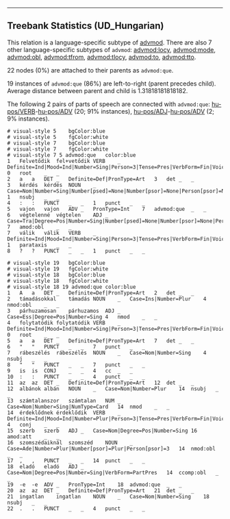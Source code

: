 

--------------------------------------------------------------------------------

## Treebank Statistics (UD_Hungarian)

This relation is a language-specific subtype of [advmod]().
There are also 7 other language-specific subtypes of `advmod`: [advmod:locy](), [advmod:mode](), [advmod:obl](), [advmod:tfrom](), [advmod:tlocy](), [advmod:to](), [advmod:tto]().

22 nodes (0%) are attached to their parents as `advmod:que`.

19 instances of `advmod:que` (86%) are left-to-right (parent precedes child).
Average distance between parent and child is 1.31818181818182.

The following 2 pairs of parts of speech are connected with `advmod:que`: [hu-pos/VERB]()-[hu-pos/ADV]() (20; 91% instances), [hu-pos/ADJ]()-[hu-pos/ADV]() (2; 9% instances).


~~~ conllu
# visual-style 5	bgColor:blue
# visual-style 5	fgColor:white
# visual-style 7	bgColor:blue
# visual-style 7	fgColor:white
# visual-style 7 5 advmod:que	color:blue
1	Felvetődik	fel+vetődik	VERB	_	Definite=Ind|Mood=Ind|Number=Sing|Person=3|Tense=Pres|VerbForm=Fin|Voice=Act	0	root	_	_
2	a	a	DET	_	Definite=Def|PronType=Art	3	det	_	_
3	kérdés	kérdés	NOUN	_	Case=Nom|Number=Sing|Number[psed]=None|Number[psor]=None|Person[psor]=None	1	nsubj	_	_
4	:	:	PUNCT	_	_	1	punct	_	_
5	vajon	vajon	ADV	_	PronType=Int	7	advmod:que	_	_
6	végtelenné	végtelen	ADJ	_	Case=Tra|Degree=Pos|Number=Sing|Number[psed]=None|Number[psor]=None|Person[psor]=None	7	amod:obl	_	_
7	válik	válik	VERB	_	Definite=Ind|Mood=Ind|Number=Sing|Person=3|Tense=Pres|VerbForm=Fin|Voice=Act	1	parataxis	_	_
8	?	?	PUNCT	_	_	1	punct	_	_

~~~


~~~ conllu
# visual-style 19	bgColor:blue
# visual-style 19	fgColor:white
# visual-style 18	bgColor:blue
# visual-style 18	fgColor:white
# visual-style 18 19 advmod:que	color:blue
1	A	a	DET	_	Definite=Def|PronType=Art	2	det	_	_
2	támadásokkal	támadás	NOUN	_	Case=Ins|Number=Plur	4	nmod:obl	_	_
3	párhuzamosan	párhuzamos	ADJ	_	Case=Ess|Degree=Pos|Number=Sing	4	nmod	_	_
4	folytatódik	folytatódik	VERB	_	Definite=Ind|Mood=Ind|Number=Sing|Person=3|Tense=Pres|VerbForm=Fin|Voice=Act	0	root	_	_
5	a	a	DET	_	Definite=Def|PronType=Art	7	det	_	_
6	"	"	PUNCT	_	_	7	punct	_	_
7	rábeszélés	rábeszélés	NOUN	_	Case=Nom|Number=Sing	4	nsubj	_	_
8	"	"	PUNCT	_	_	7	punct	_	_
9	is	is	CONJ	_	_	4	cc	_	_
10	:	:	PUNCT	_	_	4	punct	_	_
11	az	az	DET	_	Definite=Def|PronType=Art	12	det	_	_
12	albánok	albán	NOUN	_	Case=Nom|Number=Plur	14	nsubj	_	_
13	számtalanszor	számtalan	NUM	_	Case=Nom|Number=Sing|NumType=Card	14	nmod	_	_
14	érdeklődnek	érdeklődik	VERB	_	Definite=Ind|Mood=Ind|Number=Plur|Person=3|Tense=Pres|VerbForm=Fin|Voice=Act	4	conj	_	_
15	szerb	szerb	ADJ	_	Case=Nom|Degree=Pos|Number=Sing	16	amod:att	_	_
16	szomszédaiknál	szomszéd	NOUN	_	Case=Ade|Number=Plur|Number[psor]=Plur|Person[psor]=3	14	nmod:obl	_	_
17	,	,	PUNCT	_	_	14	punct	_	_
18	eladó	eladó	ADJ	_	Case=Nom|Degree=Pos|Number=Sing|VerbForm=PartPres	14	ccomp:obl	_	_
19	-e	-e	ADV	_	PronType=Int	18	advmod:que	_	_
20	az	az	DET	_	Definite=Def|PronType=Art	21	det	_	_
21	ingatlan	ingatlan	NOUN	_	Case=Nom|Number=Sing	18	nsubj	_	_
22	.	.	PUNCT	_	_	4	punct	_	_

~~~


